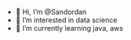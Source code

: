 - 👋 Hi, I’m @Sandordan
- 👀 I’m interested in data science
- 🌱 I’m currently learning java, aws


<!---
Sandordan/Sandordan is a ✨ special ✨ repository because its `README.md` (this file) appears on your GitHub profile.
You can click the Preview link to take a look at your changes.
--->
